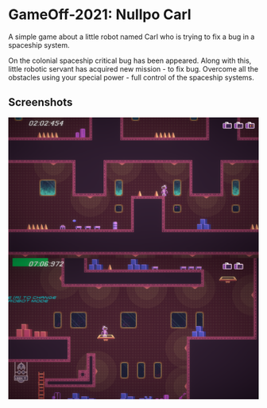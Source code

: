 # GameOff-2021: Nullpo Carl

A simple game about a little robot named Carl who is trying to fix a bug in a spaceship system.

On the colonial spaceship critical bug has been appeared. Along with this, little robotic servant has acquired new mission - to fix bug. Overcome all the obstacles using your special power - full control of the spaceship systems.


## Screenshots

<img alt="Screenshot" width="512" align="center" src="https://github.com/BaggyGishev/GameOff-2021/blob/main/GithubContents/Screenshot_1.png?raw=true">
<img alt="Screenshot" width="512" align="center" src="https://github.com/BaggyGishev/GameOff-2021/blob/main/GithubContents/Screenshot_2.png?raw=true">
